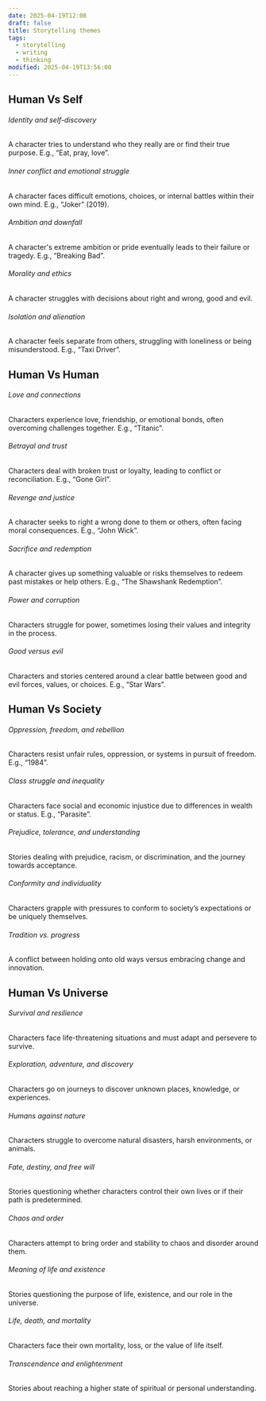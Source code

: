 ```yaml
---
date: 2025-04-19T12:08
draft: false
title: Storytelling themes
tags:
  - storytelling
  - writing
  - thinking
modified: 2025-04-19T13:56:00
---
```

## Human Vs Self

###### Identity and self-discovery
A character tries to understand who they really are or find their true purpose. E.g., “Eat, pray, love”.
###### Inner conflict and emotional struggle
A character faces difficult emotions, choices, or internal battles within their own mind. E.g., “Joker” (2019).
###### Ambition and downfall
A character's extreme ambition or pride eventually leads to their failure or tragedy. E.g., “Breaking Bad”.
###### Morality and ethics
A character struggles with decisions about right and wrong, good and evil.
###### Isolation and alienation
A character feels separate from others, struggling with loneliness or being misunderstood. E.g., “Taxi Driver”.

## Human Vs Human

###### Love and connections
Characters experience love, friendship, or emotional bonds, often overcoming challenges together. E.g., “Titanic”.
###### Betrayal and trust
Characters deal with broken trust or loyalty, leading to conflict or reconciliation. E.g., “Gone Girl”.
###### Revenge and justice
A character seeks to right a wrong done to them or others, often facing moral consequences. E.g., “John Wick”.
###### Sacrifice and redemption
A character gives up something valuable or risks themselves to redeem past mistakes or help others. E.g., “The Shawshank Redemption”.
###### Power and corruption
Characters struggle for power, sometimes losing their values and integrity in the process.
###### Good versus evil
Characters and stories centered around a clear battle between good and evil forces, values, or choices. E.g., “Star Wars”.

## Human Vs Society
###### Oppression, freedom, and rebellion
Characters resist unfair rules, oppression, or systems in pursuit of freedom. E.g., “1984”.
###### Class struggle and inequality
Characters face social and economic injustice due to differences in wealth or status. E.g., “Parasite”.
###### Prejudice, tolerance, and understanding
Stories dealing with prejudice, racism, or discrimination, and the journey towards acceptance.
###### Conformity and individuality
Characters grapple with pressures to conform to society’s expectations or be uniquely themselves.
###### Tradition vs. progress
A conflict between holding onto old ways versus embracing change and innovation.

## Human Vs Universe

###### Survival and resilience
Characters face life-threatening situations and must adapt and persevere to survive.
###### Exploration, adventure, and discovery
Characters go on journeys to discover unknown places, knowledge, or experiences.
###### Humans against nature
Characters struggle to overcome natural disasters, harsh environments, or animals.
###### Fate, destiny, and free will
Stories questioning whether characters control their own lives or if their path is predetermined.
###### Chaos and order
Characters attempt to bring order and stability to chaos and disorder around them.
###### Meaning of life and existence
Stories questioning the purpose of life, existence, and our role in the universe.
###### Life, death, and mortality
Characters face their own mortality, loss, or the value of life itself.
###### Transcendence and enlightenment
Stories about reaching a higher state of spiritual or personal understanding.
